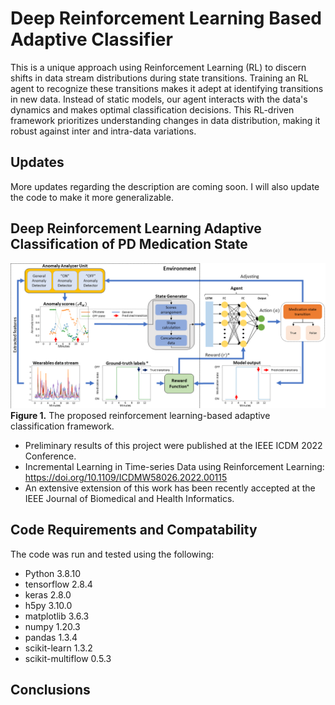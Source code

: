 # Deep Reinforcement Learning Based Adaptive Classifier
This is a unique approach using Reinforcement Learning (RL) to discern shifts in data stream distributions during state transitions.
Training an RL agent to recognize these transitions makes it adept at identifying transitions in new data.
Instead of static models, our agent interacts with the data's dynamics and makes optimal classification decisions.
This RL-driven framework prioritizes understanding changes in data distribution, making it robust against inter and intra-data variations.


## Updates
More updates regarding the description are coming soon. I will also update the code to make it more generalizable.


## Deep Reinforcement Learning Adaptive Classification of PD Medication State
![](figures/figure_rl_structure.png)
**Figure 1.** The proposed reinforcement learning-based adaptive classification framework.

- Preliminary results of this project were published at the IEEE ICDM 2022 Conference.
- Incremental Learning in Time-series Data using Reinforcement Learning: https://doi.org/10.1109/ICDMW58026.2022.00115
- An extensive extension of this work has been recently accepted at the IEEE Journal of Biomedical and Health Informatics.


## Code Requirements and Compatability
The code was run and tested using the following:
- Python			3.8.10
- tensorflow		2.8.4
- keras				2.8.0
- h5py				3.10.0
- matplotlib		3.6.3
- numpy				1.20.3
- pandas			1.3.4
- scikit-learn		1.3.2
- scikit-multiflow	0.5.3


## Conclusions




